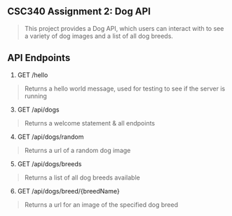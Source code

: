 ## CSC340 Assignment 2: Dog API
> This project provides a Dog API, which users can interact with to see a variety of dog images and a list of all dog breeds.

## API Endpoints
1. GET /hello
  > Returns a hello world message, used for testing to see if the server is running

3. GET /api/dogs
  > Returns a welcome statement & all endpoints
   
4. GET /api/dogs/random
  > Returns a url of a random dog image

5. GET /api/dogs/breeds
  > Returns a list of all dog breeds available

6. GET /api/dogs/breed/{breedName}
  > Returns a url for an image of the specified dog breed
